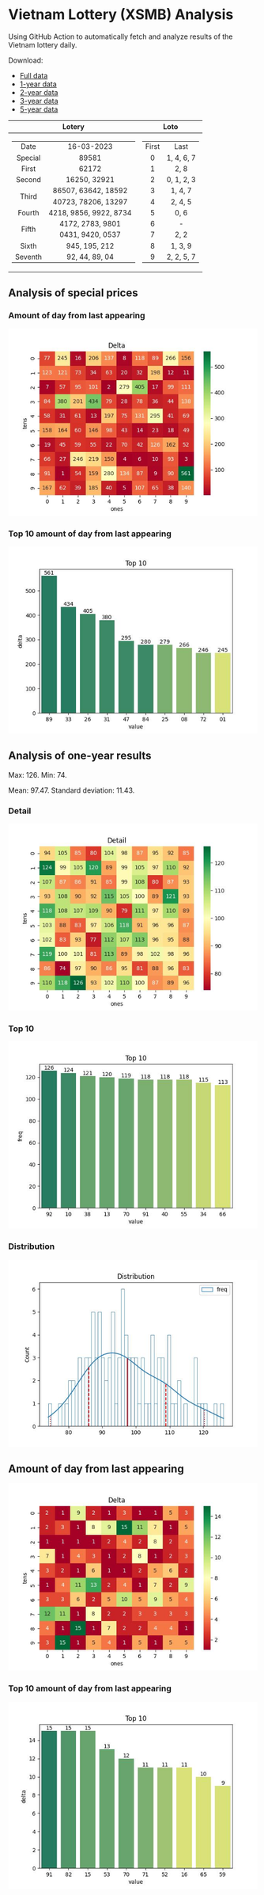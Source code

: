 # Vietnam Lottery (XSMB) Analysis

Using GitHub Action to automatically fetch and analyze results of the Vietnam lottery daily.

Download:

* [Full data](https://raw.githubusercontent.com/khiemdoan/vietnam-lottery-xsmb-analysis/main/results/xsmb.csv)
* [1-year data](https://raw.githubusercontent.com/khiemdoan/vietnam-lottery-xsmb-analysis/main/results/xsmb_1_year.csv)
* [2-year data](https://raw.githubusercontent.com/khiemdoan/vietnam-lottery-xsmb-analysis/main/results/xsmb_2_year.csv)
* [3-year data](https://raw.githubusercontent.com/khiemdoan/vietnam-lottery-xsmb-analysis/main/results/xsmb_3_year.csv)
* [5-year data](https://raw.githubusercontent.com/khiemdoan/vietnam-lottery-xsmb-analysis/main/results/xsmb_5_year.csv)

| Lotery      | Loto |
| :-----------: | :-----------: |
| <table><tr><td>Date</td><td>16-03-2023</td></tr><tr><td>Special</td><td>89581</td></tr><tr><td>First</td><td>62172</td></tr><tr><td>Second</td><td>16250, 32921</td></tr><tr><td rowspan="2">Third</td><td>86507, 63642, 18592</td></tr><tr><td>40723, 78206, 13297</td></tr><tr><td>Fourth</td><td>4218, 9856, 9922, 8734</td></tr><tr><td rowspan="2">Fifth</td><td>4172, 2783, 9801</td></tr><tr><td>0431, 9420, 0537</td></tr><tr><td>Sixth</td><td>945, 195, 212</td></tr><tr><td>Seventh</td><td>92, 44, 89, 04</td></tr></table> | <table><tr><td>First</td><td>Last</td></tr><tr><td>0</td><td>1, 4, 6, 7</td></tr><tr><td>1</td><td>2, 8</td></tr><tr><td>2</td><td>0, 1, 2, 3</td></tr><tr><td>3</td><td>1, 4, 7</td></tr><tr><td>4</td><td>2, 4, 5</td></tr><tr><td>5</td><td>0, 6</td></tr><tr><td>6</td><td>-</td></tr><tr><td>7</td><td>2, 2</td></tr><tr><td>8</td><td>1, 3, 9</td></tr><tr><td>9</td><td>2, 2, 5, 7</td></tr></table> |


<h2>Analysis of special prices</h2>

<h3>Amount of day from last appearing</h3>

![Delta](images/special_delta.jpg)

<h3>Top 10 amount of day from last appearing</h3>

![Delta top 10](images/special_delta_top_10.jpg)

<h2>Analysis of one-year results</h2>

Max: 126. Min: 74.

Mean: 97.47. Standard deviation: 11.43.

<h3>Detail</h3>

![Detail](images/heatmap.jpg)

<h3>Top 10</h3>

![Top 10](images/top-10.jpg)

<h3>Distribution</h3>

![Distribution](images/distribution.jpg)

<h2>Amount of day from last appearing</h2>

![Delta](images/delta.jpg)

<h3>Top 10 amount of day from last appearing</h3>

![Delta top 10](images/delta_top_10.jpg)